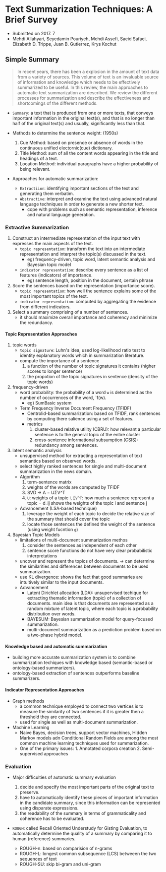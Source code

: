 # Text Summarization Techniques: A Brief Survey

- Submitted on 2017. 7
- Mehdi Allahyari, Seyedamin Pouriyeh, Mehdi Assefi, Saeid Safaei, Elizabeth D. Trippe, Juan B. Gutierrez, Krys Kochut

## Simple Summary

> In recent years, there has been a explosion in the amount of text data from a variety of sources. This volume of text is an invaluable source of information and knowledge which needs to be effectively summarized to be useful. In this review, the main approaches to automatic text summarization are described. We review the different processes for summarization and describe the effectiveness and shortcomings of the different methods.

- `Summary`: a text that is produced from one or more texts, that conveys important information in the original text(s), and that is no longer than half of the original text(s) and usually, significantly less than that.

- Methods to determine the sentence weight: (1950s)
	1. Cue Method: based on presence or absence of words in the continuous unified electornic(cue) dictionary.
	2. Title Method: sum of all the content words appearing in the title and headings of a text.
	3. Location Method: individual paragraphs have a higher probability of being relevant.

- Approaches for automatic summarization:
	- `Extractiion`: identifying important sections of the text and generating them verbatim.
	- `Abstractive`: interpret and examine the text using advanced natural language techniques in order to generate a new shorter text.
		- cope with problems such as semantic representation, inference and natural language generation.

### Extractive Summarization

1. Construct an intermediate representation of the input text with expresses the main aspects of the text.
	- `topic representation`: transform the text into an intermediate representation and interpret the topic(s) discussed in the text.
		- eg) frequency-driven, topic word, latent semantic analysis and Bayesian topic model
	- `indicator representation`: describe every sentence as a list of features (indicators) of importance.
		- eg) sentence length, position in the document, certain phrase
2. Score the sentences based on the representation (importance score).
	- `topic representation`: how well the sentence explains some of the most important topics of the text.
	- `indicator representation`: computed by aggregating the evidence from different indicators.
3. Select a summary comprising of a number of sentences.
	- it should maximize overall importance and coherency and minimize the redundancy.

#### Topic Representation Approaches

1. topic words
	- `topic signature`: Luhn's idea, used log-likelihood ratio test to identity explanatory words which in summarization literature.
	- compute the importance of a sentence
		1. a function of the number of topic signatures it contains (higher scores to longer sentence)
		2. the propotion of the topic signatures in sentence (density of the topic words)
2. frequency-driven
	- word probability: the probability of a word `w` is determined as the number of occurrences of the word, `f(w).
		- eg) SumBasic system
	- Term Frequency Inverse Document Frequency (TFIDF)
		- Centrolid-based summarization: based on TFIDF, rank sentences by computing there salience using a set of features. 
		- metrics
			1. cluster-based relative utility (CBRU): how relevant a particular sentence is to the general topic of the entire cluster
			2. cross-sentence informational subsumption (CSIS): redundancy among sentences.
3. latent semantic analysis
	- unsupervised method for extracting a representation of text semantics based on observed words.
	- select highly ranked sentences for single and multi-document summarization in the news domain.
	- Algorithm
		1. term-sentence matrix
		2. weights of the words are computed by TFIDF
		3. SVD -> A = UΣV^T
		4. `U`: weights of a topic i, `ΣV^T`: how much a sentence represent a topic = d_ij shows the weights of the topic i and sentence j
	- Advancement (LSA-based technique)
		 1. leverage the weight of each topic to decide the relative size of the summary that should cover the topic
		 2. locate those sentences the defined the weight of the sentence (using weight fucntion `g`)
4. Bayesian Topic Models
	- limitations of multi-document summarization methos
		1. consider the sentences as independent of each other
		2. sentence score functions do not have very clear probabilistic interpretations
	- uncover and represent the topics of documents. -> can determine the similarities and differences between documents to be used summarization.
	- use KL divergence: shows the fact that good summaries are intuitively similar to the input documents.
	- Advancement
		- Latent Dirichlet allocation (LDA): unsupervised techique for extracting thematic information (topic) of a collection of documents. main idea is that documents are represented as a random mixture of latent topic, where each topic is a probability distribution over words.
		- BAYESUM: Bayesian summarization model for query-focused summarization.
		- multi-document summarization as a prediction problem based on a two-phase hybrid model.


#### Knowledge based and automatic summarization

- building more accurate summarization system is to combine summarization techiques with knowledge based (semantic-based or ontology-based summarizers).
- ontology-based extraction of sentences outperforms baseline summarizers.

#### Indicator Representation Approaches

- Graph methods
	- a common technique employed to connect two vertices is to measure the similarity of two sentences if it is greater then a threshold they are connected.
	- used for single as well as multi-document summarization.
- Machine Learning
	- Naive Bayes, decision trees, support vector machines, Hidden Markov models adn Conditional Random Fields are among the most common machine learning techniques used for summarization.
	- One of the primary issues: 1. Annotated corpora creation 2. Semi-supervised approaches

### Evaluation

- Major difficulties of automatic summary evaluation
	1. decide and specify the most important parts of the original text to preserve.
	2. have to automatically identify these pieces of important information in the candidate summary, since this information can be represented using disparate expressions.
	3. the readability of the summary in terms of grammaticality and coherence has to be evaluated.

- `ROUGH`: called Recall Oriented Understudy for Gisting Evaluation, to automatically determine the quality of a summary by comparing it to human (reference) summaries.
	- ROUGH-n: based on comparision of n-grams
	- ROUGH-L: longest common subsequence (LCS) betweeen the two sequences of text
	- ROUGH-SU: skip bi-gram and uni-gram

